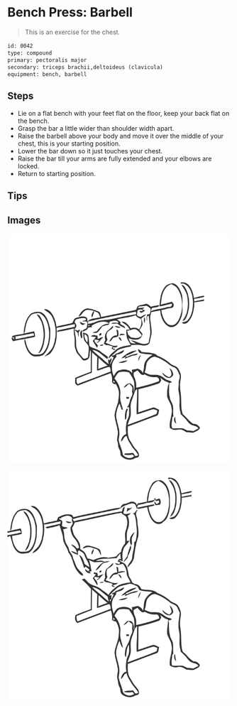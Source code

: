 # Bench Press: Barbell

> This is an exercise for the chest.

``` 
id: 0042 
type: compound 
primary: pectoralis major 
secondary: triceps brachii,deltoideus (clavicula) 
equipment: bench, barbell 
``` 


## Steps


 - Lie on a flat bench with your feet flat on the floor, keep your back flat on the bench.
 - Grasp the bar a little wider than shoulder width apart.
 - Raise the barbell above your body and move it over the middle of your chest, this is your starting position.
 - Lower the bar down so it just touches your chest.
 - Raise the bar till your arms are fully extended and your elbows are locked.
 - Return to starting position.

## Tips



## Images

![](./../svg/0042-relaxation.svg "")

![](./../svg/0042-tension.svg "")

